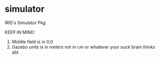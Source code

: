 # simulator
IRIS's Simulator Pkg

KEEP IN MIND:
1. Middle field is in 0,0
2. Gazebo units is in meters not in cm or whatever your suck brain thinks abt
